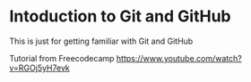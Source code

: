 # Intoduction to Git and GitHub

This is just for getting familiar with Git and GitHub

Tutorial from Freecodecamp
https://www.youtube.com/watch?v=RGOj5yH7evk
